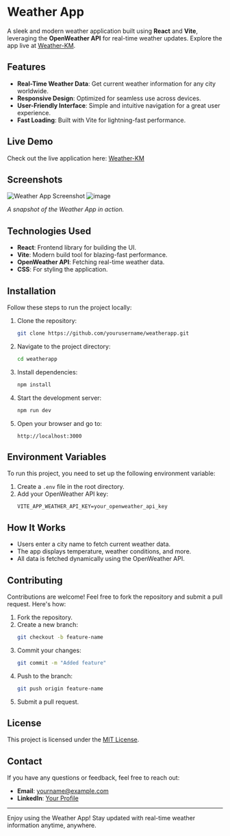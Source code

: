 # Weather App

A sleek and modern weather application built using **React** and **Vite**, leveraging the **OpenWeather API** for real-time weather updates. Explore the app live at [Weather-KM](https://weather-km.netlify.app/).

## Features

- **Real-Time Weather Data**: Get current weather information for any city worldwide.
- **Responsive Design**: Optimized for seamless use across devices.
- **User-Friendly Interface**: Simple and intuitive navigation for a great user experience.
- **Fast Loading**: Built with Vite for lightning-fast performance.

## Live Demo

Check out the live application here: [Weather-KM](https://weather-km.netlify.app/)

## Screenshots

![Weather App Screenshot](https://via.placeholder.com/800x400)  ![image](https://github.com/user-attachments/assets/fdb4c2f7-d061-4554-88ba-bf84658ef1dc)

*A snapshot of the Weather App in action.*

## Technologies Used

- **React**: Frontend library for building the UI.
- **Vite**: Modern build tool for blazing-fast performance.
- **OpenWeather API**: Fetching real-time weather data.
- **CSS**: For styling the application.

## Installation

Follow these steps to run the project locally:

1. Clone the repository:
   ```bash
   git clone https://github.com/yourusername/weatherapp.git
   ```

2. Navigate to the project directory:
   ```bash
   cd weatherapp
   ```

3. Install dependencies:
   ```bash
   npm install
   ```

4. Start the development server:
   ```bash
   npm run dev
   ```

5. Open your browser and go to:
   ```
   http://localhost:3000
   ```

## Environment Variables

To run this project, you need to set up the following environment variable:

1. Create a `.env` file in the root directory.
2. Add your OpenWeather API key:
   ```env
   VITE_APP_WEATHER_API_KEY=your_openweather_api_key
   ```

## How It Works

- Users enter a city name to fetch current weather data.
- The app displays temperature, weather conditions, and more.
- All data is fetched dynamically using the OpenWeather API.

## Contributing

Contributions are welcome! Feel free to fork the repository and submit a pull request. Here's how:

1. Fork the repository.
2. Create a new branch:
   ```bash
   git checkout -b feature-name
   ```
3. Commit your changes:
   ```bash
   git commit -m "Added feature"
   ```
4. Push to the branch:
   ```bash
   git push origin feature-name
   ```
5. Submit a pull request.

## License

This project is licensed under the [MIT License](LICENSE).

## Contact

If you have any questions or feedback, feel free to reach out:

- **Email**: [yourname@example.com](mailto:yourname@example.com)
- **LinkedIn**: [Your Profile](https://www.linkedin.com/in/yourprofile/)

---

Enjoy using the Weather App! Stay updated with real-time weather information anytime, anywhere.

